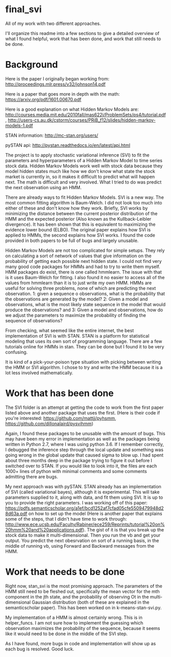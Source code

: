 # final_svi
All of my work with two different approaches.

I'll organize this readme into a few sections to give a detailed overview of what I found helpful, work that has been done, and work that still needs to be done.

# Background

Here is the paper I originally began working from: http://proceedings.mlr.press/v32/johnson14.pdf

Here is a paper that goes more in depth with the math: https://arxiv.org/pdf/1601.00670.pdf

Here is a good explanation on what Hidden Markov Models are: http://courses.media.mit.edu/2010fall/mas622j/ProblemSets/ps4/tutorial.pdf, http://users-cs.au.dk/cstorm/courses/PRiB_f12/slides/hidden-markov-models-1.pdf

STAN information: http://mc-stan.org/users/

pySTAN api: http://pystan.readthedocs.io/en/latest/api.html


The project is to apply stochastic variational inference (SVI) to fit the parameters and hyperparameters of a Hidden Markov Model to time series stock data. Hidden Markov Models work well with stock data because they model hidden states much like how we don't know what state the stock market is currently in, so it makes it difficult to predict what will happen next. The math is difficult and very involved. What I tried to do was predict the next observation using an HMM.

There are already ways to fit Hidden Markov Models. SVI is a new way. The most common fitting algorithm is Baum-Welch. I did not look too much into either of these and don't know how they work. Briefly, SVI works by minimizing the distance between the current posterior distribution of the HMM and the expected posterior (Also known as the Kullback-Leibler divergence). It has been shown that this is equivalent to maximizing the evidence lower bound (ELBO). The original paper explains how SVI is applied to HMMs, the second explains how SVI works. I found the code provided in both papers to be full of bugs and largely unusable.

Hidden Markov Models are not too complicated for simple setups. They rely on calculating a sort of network of values that give information on the probability of getting each possible next hidden state. I could not find very many good code packages for HMMs and had to try to write them myself. HMM packages do exist, there is one called hmmlearn. The issue with that is it uses Baum-Welch for fitting. I also found it no easier to access all of the values from hmmlearn than it is to just write my own HMM. HMMs are useful for solving three problems, none of which are predicting the next observation. 1: given a sequence o observations, what is the probability that the observations are generated by the model? 2: Given a model and observations, what is the most likely state sequence in the model that would produce the observations? and 3: Given a model and observations, how do we adjust the parameters to maximize the probability of finding the sequence of observations?

From checking, what seemed like the entire internet, the best implementation of SVI is with STAN. STAN is a platform for statistical modeling that uses its own sort of programming language. There are a few tutorials online for HMMs in stan. They can be done but I found it to be very confusing.

It is kind of a pick-your-poison type situation with picking between writing the HMM or SVI algorithm. I chose to try and write the HMM because it is a lot less involved mathematically.

# Work that has been done

The SVI folder is an attempt at getting the code to work from the first paper listed above and another package that uses the first. (Here is their code if you're interested: https://github.com/mattjj/pyhsmm, https://github.com/dillonalaird/pysvihmm)

Again, I found these packages to be unusable with the amount of bugs. This may have been my error in implementation as well as the packages being written in Python 2.7, where I was using python 3.6. If I remember correctly, I debugged the inference step through the local update and something was going wrong in the global update that caused sigma to blow up. I had spent about three months deep in the package trying to figure it out before I switched over to STAN. If you would like to look into it, the files are each 1000+ lines of python with minimal comments and some comments admitting there are bugs.

My next approach was with pySTAN. STAN already has an implementation of SVI (called variational bayes), although it is experimental. This will take parameters supplied to it, along with data, and fit them using SVI. It is up to you to provide the right parameters. I was working off of this paper: https://pdfs.semanticscholar.org/a1ef/bcd1252af7cfad05cfe5509479948d28d63a.pdf on how to set up the model (Here is another paper that explains some of the steps, that I didn't have time to work through: http://www.ece.ucsb.edu/Faculty/Rabiner/ece259/Reprints/tutorial%20on%20hmm%20and%20applications.pdf). The gist of it is that you break up the stock data to make it multi-dimensional. Then you run the vb and get your output. You predict the next obesrvation on sort of a running basis, in the middle of running vb, using Forward and Backward messages from the HMM.

# Work that needs to be done

Right now, stan_svi is the most promising approach. The parameters of the HMM still need to be fleshed out, specifically the mean vector for the mth component in the jth state, and the probability of observing Ot in the multi-dimensional Gaussian distribution (both of these are explained in the semanticscholar paper). This has been worked on in k-means-stan-svi.py.

My implementation of a HMM is almost certainly wrong. This is in helper_funcs. I am not sure how to implement the guessing which observation maximizes the probability of the sequence, because it seems like it would need to be done in the middle of the SVI step.

As I have found, more bugs in code and implementation will show up as each bug is resolved. Good luck.

